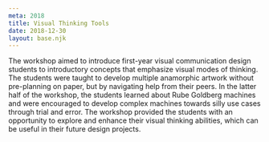 ```yaml
---
meta: 2018
title: Visual Thinking Tools
date: 2018-12-30
layout: base.njk
--- 
```


The workshop aimed to introduce first-year visual communication design students to introductory concepts that emphasize visual modes of thinking. The students were taught to develop multiple anamorphic artwork without pre-planning on paper, but by navigating help from their peers. In the latter half of the workshop, the students learned about Rube Goldberg machines and were encouraged to develop complex machines towards silly use cases through trial and error. The workshop provided the students with an opportunity to explore and enhance their visual thinking abilities, which can be useful in their future design projects.
